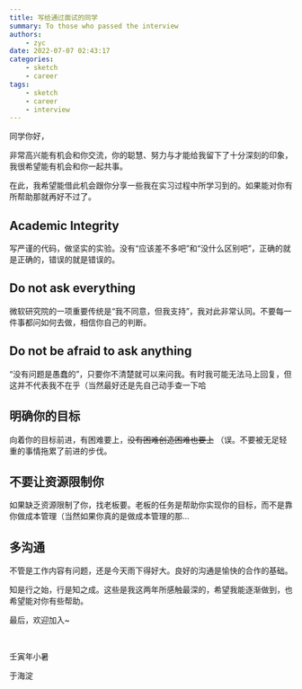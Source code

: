 ```yaml
---
title: 写给通过面试的同学
summary: To those who passed the interview
authors:
    - zyc
date: 2022-07-07 02:43:17
categories:
    - sketch
    - career
tags:
    - sketch
    - career
    - interview
---
```


同学你好，

非常高兴能有机会和你交流，你的聪慧、努力与才能给我留下了十分深刻的印象，我很希望能有机会和你一起共事。

在此，我希望能借此机会跟你分享一些我在实习过程中所学习到的。如果能对你有所帮助那就再好不过了。

## Academic Integrity

写严谨的代码，做坚实的实验。没有“应该差不多吧”和“没什么区别吧”，正确的就是正确的，错误的就是错误的。

## Do not ask everything

微软研究院的一项重要传统是“我不同意，但我支持”，我对此非常认同。不要每一件事都问如何去做，相信你自己的判断。

## Do not be afraid to ask anything

“没有问题是愚蠢的”，只要你不清楚就可以来问我。有时我可能无法马上回复，但这并不代表我不在乎（当然最好还是先自己动手查一下哈

## 明确你的目标

向着你的目标前进，有困难要上，~~没有困难创造困难也要上~~ （误。不要被无足轻重的事情拖累了前进的步伐。

## 不要让资源限制你

如果缺乏资源限制了你，找老板要。老板的任务是帮助你实现你的目标，而不是靠你做成本管理（当然如果你真的是做成本管理的那…

## 多沟通

不管是工作内容有问题，还是今天雨下得好大。良好的沟通是愉快的合作的基础。

知是行之始，行是知之成。这些是我这两年所感触最深的，希望我能逐渐做到，也希望能对你有些帮助。

最后，欢迎加入~

</br>

壬寅年小暑

于海淀

